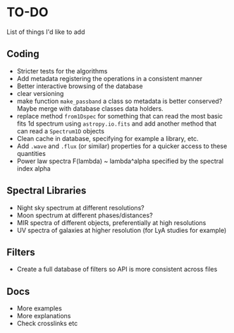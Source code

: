 # TO-DO

List of things I'd like to add

## Coding

- Stricter tests for the algorithms
- Add metadata registering the operations in a consistent manner
- Better interactive browsing of the database
- clear versioning
- make function ``make_passband`` a class so metadata is better conserved? Maybe merge with 
  database classes data holders. 
- replace method ``from1Dspec`` for something that can read the most basic fits 1d spectrum 
  using ``astropy.io.fits`` and add another method that can read a ``Spectrum1D`` objects
- Clean cache in database, specifying for example a library, etc.  
- Add ``.wave`` and ``.flux`` (or similar) properties for a quicker access to these quantities
- Power law spectra F(lambda) ~ lambda^alpha specified by the spectral index alpha

## Spectral Libraries

- Night sky spectrum at different resolutions?
- Moon spectrum at different phases/distances?
- MIR spectra of different objects, preferentially at high resolutions
- UV spectra of galaxies at higher resolution (for LyA studies for example)

## Filters

- Create a full database of filters so API is more consistent across files

## Docs

- More examples
- More explanations
- Check crosslinks etc
 